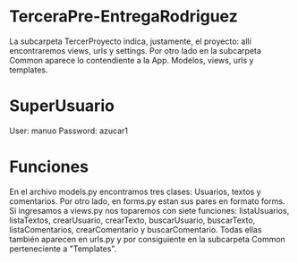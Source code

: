 # TerceraPre-EntregaRodriguez

La subcarpeta TercerProyecto indica, justamente, el proyecto: allí encontraremos views, urls y settings. Por otro lado en la subcarpeta Common aparece lo contendiente a la App. Modelos, views, urls y templates.

# SuperUsuario

User: manuo
Password: azucar1

# Funciones

En el archivo models.py encontramos tres clases: Usuarios, textos y comentarios. Por otro lado, en forms.py estan sus pares en formato forms. Si ingresamos a views.py nos toparemos con siete funciones: listaUsuarios, listaTextos, crearUsuario, crearTexto, buscarUsuario, buscarTexto, listaComentarios, crearComentario y buscarComentario. Todas ellas también aparecen en urls.py y por consiguiente en la subcarpeta Common perteneciente a "Templates". 
